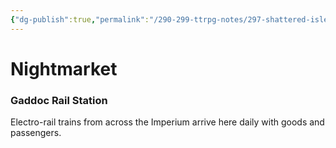 ```yaml
---
{"dg-publish":true,"permalink":"/290-299-ttrpg-notes/297-shattered-isles/20-kivan/districts/nightmarket/"}
---
```



# Nightmarket

### Gaddoc Rail Station

Electro-rail trains from across the Imperium arrive here daily with goods and passengers.